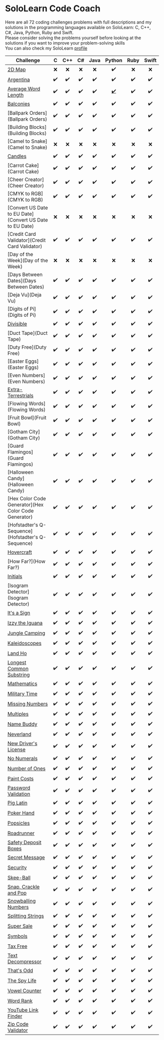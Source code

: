 # SoloLearn Code Coach

Here are all 72 coding challenges problems with full descriptions and my solutions in the programming languages available on SoloLearn: C, C++, C#, Java, Python, Ruby and Swift.  
Please consider solving the problems yourself before looking at the solutions if you want to improve your problem-solving skills  
You can also check my SoloLearn [profile](https://www.sololearn.com/profile/17500820)

Challenge | C   | C++ | C#  | Java | Python | Ruby | Swift |
---|:---:|:---:|:---:|:---:|:---:|:---:|:---:
[2D Map](<2D Map>)|❌|❌|❌|❌|✔️|❌|❌
[Argentina](Argentina/readme.md)|✔️|✔️|✔️|✔️|✔️|✔️|✔️
[Average Word Length](<Average Word Length/readme.md>)|✔️|✔️|✔️|✔️|[✔️](<Average Word Length/AverageWordLength.py>)|✔️|✔️
[Balconies](Balconies)|✔️|✔️|✔️|✔️|✔️|✔️|✔️
[Ballpark Orders](Ballpark Orders)|✔️|✔️|✔️|✔️|✔️|✔️|✔️
[Building Blocks](Building Blocks)|✔️|✔️|✔️|✔️|✔️|✔️|✔️
[Camel to Snake](Camel to Snake)|❌|❌|❌|❌|❌|❌|❌
[Candles](Candles)|✔️|✔️|✔️|✔️|✔️|✔️|✔️
[Carrot Cake](Carrot Cake)|✔️|✔️|✔️|✔️|✔️|✔️|✔️
[Cheer Creator](Cheer Creator)|✔️|✔️|✔️|✔️|✔️|✔️|✔️
[CMYK to RGB](CMYK to RGB)|✔️|✔️|✔️|✔️|✔️|✔️|✔️
[Convert US Date to EU Date](Convert US Date to EU Date)|❌|❌|❌|❌|❌|❌|❌
[Credit Card Validator](Credit Card Validator)|✔️|✔️|✔️|✔️|✔️|✔️|✔️
[Day of the Week](Day of the Week)|❌|❌|❌|❌|❌|❌|❌
[Days Between Dates](Days Between Dates)|✔️|✔️|✔️|✔️|✔️|✔️|✔️
[Deja Vu](Deja Vu)|✔️|✔️|✔️|✔️|✔️|✔️|✔️
[Digits of Pi](Digits of Pi)|✔️|✔️|✔️|✔️|✔️|✔️|✔️
[Divisible](Divisible)|✔️|✔️|✔️|✔️|✔️|✔️|✔️
[Duct Tape](Duct Tape)|✔️|✔️|✔️|✔️|✔️|✔️|✔️
[Duty Free](Duty Free)|✔️|✔️|✔️|✔️|✔️|✔️|✔️
[Easter Eggs](Easter Eggs)|✔️|✔️|✔️|✔️|✔️|✔️|✔️
[Even Numbers](Even Numbers)|✔️|✔️|✔️|✔️|✔️|✔️|✔️
[Extra-Terrestrials](Extra-Terrestrials)|✔️|✔️|✔️|✔️|✔️|✔️|✔️
[Flowing Words](Flowing Words)|✔️|✔️|✔️|✔️|✔️|✔️|✔️
[Fruit Bowl](Fruit Bowl)|✔️|✔️|✔️|✔️|✔️|✔️|✔️
[Gotham City](Gotham City)|✔️|✔️|✔️|✔️|✔️|✔️|✔️
[Guard Flamingos](Guard Flamingos)|✔️|✔️|✔️|✔️|✔️|✔️|✔️
[Halloween Candy](Halloween Candy)|✔️|✔️|✔️|✔️|✔️|✔️|✔️
[Hex Color Code Generator](Hex Color Code Generator)|✔️|✔️|✔️|✔️|✔️|✔️|✔️
[Hofstadter's Q-Sequence](Hofstadter's Q-Sequence)|✔️|✔️|✔️|✔️|✔️|✔️|✔️
[Hovercraft](Hovercraft)|✔️|✔️|✔️|✔️|✔️|✔️|✔️
[How Far?](How Far?)|✔️|✔️|✔️|✔️|✔️|✔️|✔️
[Initials](Initials)|✔️|✔️|✔️|✔️|✔️|✔️|✔️
[Isogram Detector](Isogram Detector)|✔️|✔️|✔️|✔️|✔️|✔️|✔️
[It's a Sign]()|✔️|✔️|✔️|✔️|✔️|✔️|✔️
[Izzy the Iguana]()|✔️|✔️|✔️|✔️|✔️|✔️|✔️
[Jungle Camping]()|✔️|✔️|✔️|✔️|✔️|✔️|✔️
[Kaleidoscopes]()|✔️|✔️|✔️|✔️|✔️|✔️|✔️
[Land Ho]()|✔️|✔️|✔️|✔️|✔️|✔️|✔️
[Longest Common Substring]()|✔️|✔️|✔️|✔️|✔️|✔️|✔️
[Mathematics]()|✔️|✔️|✔️|✔️|✔️|✔️|✔️
[Military Time]()|✔️|✔️|✔️|✔️|✔️|✔️|✔️
[Missing Numbers]()|✔️|✔️|✔️|✔️|✔️|✔️|✔️
[Multiples]()|✔️|✔️|✔️|✔️|✔️|✔️|✔️
[Name Buddy]()|✔️|✔️|✔️|✔️|✔️|✔️|✔️
[Neverland]()|✔️|✔️|✔️|✔️|✔️|✔️|✔️
[New Driver's License]()|✔️|✔️|✔️|✔️|✔️|✔️|✔️
[No Numerals]()|✔️|✔️|✔️|✔️|✔️|✔️|✔️
[Number of Ones]()|✔️|✔️|✔️|✔️|✔️|✔️|✔️
[Paint Costs]()|✔️|✔️|✔️|✔️|✔️|✔️|✔️
[Password Validation]()|✔️|✔️|✔️|✔️|✔️|✔️|✔️
[Pig Latin]()|✔️|✔️|✔️|✔️|✔️|✔️|✔️
[Poker Hand]()|✔️|✔️|✔️|✔️|✔️|✔️|✔️
[Popsicles]()|✔️|✔️|✔️|✔️|✔️|✔️|✔️
[Roadrunner]()|✔️|✔️|✔️|✔️|✔️|✔️|✔️
[Safety Deposit Boxes]()|✔️|✔️|✔️|✔️|✔️|✔️|✔️
[Secret Message]()|✔️|✔️|✔️|✔️|✔️|✔️|✔️
[Security]()|✔️|✔️|✔️|✔️|✔️|✔️|✔️
[Skee-Ball]()|✔️|✔️|✔️|✔️|✔️|✔️|✔️
[Snap, Crackle and Pop]()|✔️|✔️|✔️|✔️|✔️|✔️|✔️
[Snowballing Numbers]()|✔️|✔️|✔️|✔️|✔️|✔️|✔️
[Splitting Strings]()|✔️|✔️|✔️|✔️|✔️|✔️|✔️
[Super Sale]()|✔️|✔️|✔️|✔️|✔️|✔️|✔️
[Symbols]()|✔️|✔️|✔️|✔️|✔️|✔️|✔️
[Tax Free]()|✔️|✔️|✔️|✔️|✔️|✔️|✔️
[Text Decompressor]()|✔️|✔️|✔️|✔️|✔️|✔️|✔️
[That's Odd]()|✔️|✔️|✔️|✔️|✔️|✔️|✔️
[The Spy Life]()|✔️|✔️|✔️|✔️|✔️|✔️|✔️
[Vowel Counter]()|✔️|✔️|✔️|✔️|✔️|✔️|✔️
[Word Rank]()|✔️|✔️|✔️|✔️|✔️|✔️|✔️
[YouTube Link Finder]()|✔️|✔️|✔️|✔️|✔️|✔️|✔️
[Zip Code Validator]()|✔️|✔️|✔️|✔️|✔️|✔️|✔️

